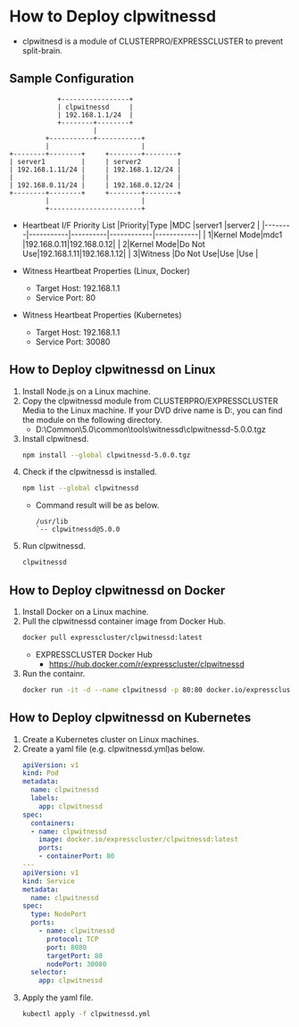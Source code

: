 # How to Deploy clpwitnessd
- clpwitnesd is a module of CLUSTERPRO/EXPRESSCLUSTER to prevent split-brain.

## Sample Configuration
```
            +-----------------+
            | clpwitnessd     |
            | 192.168.1.1/24  |
            +--------+--------+
                     |
         +-----------+-----------+
         |                       |
+--------+--------+     +--------+--------+
| server1         |     | server2         |
| 192.168.1.11/24 |     | 192.168.1.12/24 |
|                 |     |                 |
| 192.168.0.11/24 |     | 192.168.0.12/24 |
+--------+--------+     +--------+--------+
         |                       |
         +-----------------------+
```
- Heartbeat I/F Priority List
  |Priority|Type       |MDC       |server1     |server2     |
  |--------|-----------|----------|------------|------------|
  |       1|Kernel Mode|mdc1      |192.168.0.11|192.168.0.12|
  |       2|Kernel Mode|Do Not Use|192.168.1.11|192.168.1.12|
  |       3|Witness    |Do Not Use|Use         |Use         |

- Witness Heartbeat Properties (Linux, Docker)
  - Target Host: 192.168.1.1
  - Service Port: 80

- Witness Heartbeat Properties (Kubernetes)
  - Target Host: 192.168.1.1
  - Service Port: 30080


## How to Deploy clpwitnessd on Linux
1. Install Node.js on a Linux machine.
1. Copy the clpwitnessd module from CLUSTERPRO/EXPRESSCLUSTER Media to the Linux machine. If your DVD drive name is D:, you can find the module on the following directory.
   - D:\Common\5.0\common\tools\witnessd\clpwitnessd-5.0.0.tgz
1. Install clpwitnesd.
   ```sh
   npm install --global clpwitnessd-5.0.0.tgz
   ```
1. Check if the clpwitnessd is installed.
   ```sh
   npm list --global clpwitnessd
   ```
   - Command result will be as below.
     ```
     /usr/lib
     `-- clpwitnessd@5.0.0
     ```
1. Run clpwitnessd.
   ```sh
   clpwitnessd
   ```
<!--
### Enable HTTPS for clpwitnessd
-->
## How to Deploy clpwitnessd on Docker
1. Install Docker on a Linux machine.
1. Pull the clpwitnessd container image from Docker Hub.
   ```sh
   docker pull expresscluster/clpwitnessd:latest
   ```
   - EXPRESSCLUSTER Docker Hub
     - https://hub.docker.com/r/expresscluster/clpwitnessd
1. Run the containr.
   ```sh
   docker run -it -d --name clpwitnessd -p 80:80 docker.io/expresscluster/clpwitnessd:latest clpwitnessd:latest
   ```     

## How to Deploy clpwitnessd on Kubernetes
1. Create a Kubernetes cluster on Linux machines.
1. Create a yaml file (e.g. clpwitnessd.yml)as below.
   ```yaml
   apiVersion: v1
   kind: Pod
   metadata:
     name: clpwitnessd
     labels:
       app: clpwitnessd
   spec:
     containers:
     - name: clpwitnessd
       image: docker.io/expresscluster/clpwitnessd:latest
       ports:
       - containerPort: 80
   ---
   apiVersion: v1
   kind: Service
   metadata:
     name: clpwitnessd
   spec:
     type: NodePort
     ports:
       - name: clpwitnessd
         protocol: TCP
         port: 8080
         targetPort: 80
         nodePort: 30080
     selector:
       app: clpwitnessd   
   ```
1. Apply the yaml file.
   ```sh
   kubectl apply -f clpwitnessd.yml
   ```